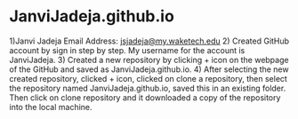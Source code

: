 # JanviJadeja.github.io


1)Janvi Jadeja
Email Address: jsjadeja@my.waketech.edu
2) Created GitHub account by sign in step by step. My username for the account is JanviJadeja.
3) Created a new repository by clicking + icon on the webpage of the GitHub and saved as JanviJadeja.github.io.
4) After selecting the new created repository, clicked + icon, clicked on clone a repository, then select the repository named JanviJadeja.github.io, saved this in an existing folder. Then click on clone repository and it downloaded a copy of the repository into the local machine.